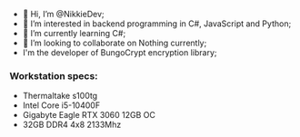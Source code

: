 - 👋 Hi, I’m @NikkieDev;
- 👀 I’m interested in backend programming in C#, JavaScript and Python;
- 🌱 I’m currently learning C#;
- 💞️ I’m looking to collaborate on Nothing currently;
- I'm the developer of BungoCrypt encryption library;


### Workstation specs:
 - Thermaltake s100tg
 - Intel Core i5-10400F
 - Gigabyte Eagle RTX 3060 12GB OC
 - 32GB DDR4 4x8 2133Mhz
